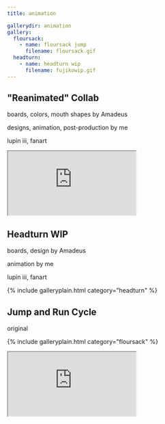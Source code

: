 ```yaml
---
title: animation

gallerydir: animation
gallery:
  floursack:
    - name: floursack jump
      filename: floursack.gif
  headturn:
    - name: headturn wip
      filename: fujikowip.gif
---
```


## "Reanimated" Collab

boards, colors, mouth shapes by Amadeus

designs, animation, post-production by me

lupin iii, fanart

<div class="medwidth">
  <div class="iframecontainer">
    <iframe src="https://www.youtube.com/embed/gU3m07OJzFA" title="reanimated collab" allow="fullscreen"></iframe>
  </div>
</div>

## Headturn WIP

boards, design by Amadeus

animation by me

lupin iii, fanart

{% include galleryplain.html category="headturn" %}

## Jump and Run Cycle

original

{% include galleryplain.html category="floursack" %}

<div class="medwidth">
  <div class="iframecontainer">
    <iframe src="https://www.youtube.com/embed/Hs7aKt9IxvA" title="runcycle" allow="fullscreen"></iframe>
  </div>
</div>
